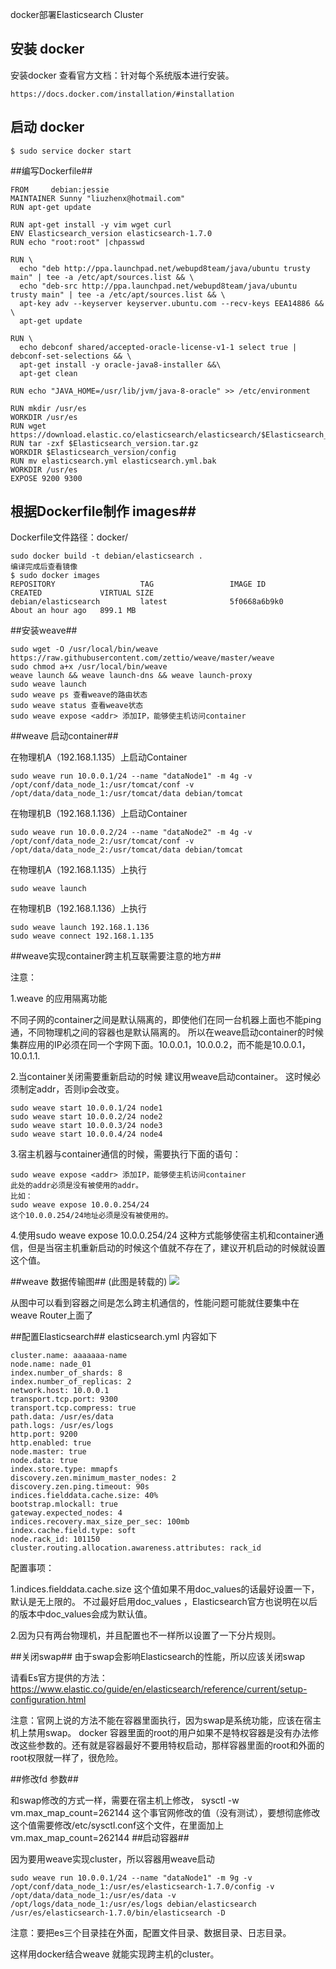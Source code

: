 

docker部署Elasticsearch Cluster


## 安装 docker ##

安装docker 查看官方文档：针对每个系统版本进行安装。

```
https://docs.docker.com/installation/#installation
```
## 启动 docker ##

```
$ sudo service docker start

```

##编写Dockerfile##

```
FROM     debian:jessie
MAINTAINER Sunny "liuzhenx@hotmail.com"
RUN apt-get update

RUN apt-get install -y vim wget curl
ENV Elasticsearch_version elasticsearch-1.7.0
RUN echo "root:root" |chpasswd

RUN \
  echo "deb http://ppa.launchpad.net/webupd8team/java/ubuntu trusty main" | tee -a /etc/apt/sources.list && \
  echo "deb-src http://ppa.launchpad.net/webupd8team/java/ubuntu trusty main" | tee -a /etc/apt/sources.list && \
  apt-key adv --keyserver keyserver.ubuntu.com --recv-keys EEA14886 && \
  apt-get update

RUN \
  echo debconf shared/accepted-oracle-license-v1-1 select true | debconf-set-selections && \
  apt-get install -y oracle-java8-installer &&\
  apt-get clean

RUN echo "JAVA_HOME=/usr/lib/jvm/java-8-oracle" >> /etc/environment

RUN mkdir /usr/es
WORKDIR /usr/es
RUN wget https://download.elastic.co/elasticsearch/elasticsearch/$Elasticsearch_version.tar.gz
RUN tar -zxf $Elasticsearch_version.tar.gz
WORKDIR $Elasticsearch_version/config
RUN mv elasticsearch.yml elasticsearch.yml.bak
WORKDIR /usr/es
EXPOSE 9200 9300
```


## 根据Dockerfile制作 images##

Dockerfile文件路径：docker/

```
sudo docker build -t debian/elasticsearch .
编译完成后查看镜像
$ sudo docker images
REPOSITORY                   TAG                 IMAGE ID            CREATED             VIRTUAL SIZE
debian/elasticsearch         latest              5f0668a6b9k0        About an hour ago   899.1 MB
```

##安装weave##

```
sudo wget -O /usr/local/bin/weave https://raw.githubusercontent.com/zettio/weave/master/weave
sudo chmod a+x /usr/local/bin/weave
weave launch && weave launch-dns && weave launch-proxy
sudo weave launch
sudo weave ps 查看weave的路由状态
sudo weave status 查看weave状态
sudo weave expose <addr> 添加IP，能够使主机访问container
```

##weave 启动container##

在物理机A（192.168.1.135）上启动Container

```
sudo weave run 10.0.0.1/24 --name "dataNode1" -m 4g -v /opt/conf/data_node_1:/usr/tomcat/conf -v /opt/data/data_node_1:/usr/tomcat/data debian/tomcat
```

在物理机B（192.168.1.136）上启动Container

```
sudo weave run 10.0.0.2/24 --name "dataNode2" -m 4g -v /opt/conf/data_node_2:/usr/tomcat/conf -v /opt/data/data_node_2:/usr/tomcat/data debian/tomcat
```

在物理机A（192.168.1.135）上执行

```
sudo weave launch
```

在物理机B（192.168.1.136）上执行

```
sudo weave launch 192.168.1.136
sudo weave connect 192.168.1.135
```




##weave实现container跨主机互联需要注意的地方##

注意：

1.weave 的应用隔离功能

不同子网的container之间是默认隔离的，即使他们在同一台机器上面也不能ping通，不同物理机之间的容器也是默认隔离的。
所以在weave启动container的时候 集群应用的IP必须在同一个字网下面。10.0.0.1，10.0.0.2，而不能是10.0.0.1，10.0.1.1.

2.当container关闭需要重新启动的时候
	建议用weave启动container。
	这时候必须制定addr，否则ip会改变。


```
sudo weave start 10.0.0.1/24 node1
sudo weave start 10.0.0.2/24 node2
sudo weave start 10.0.0.3/24 node3
sudo weave start 10.0.0.4/24 node4
```
3.宿主机器与container通信的时候，需要执行下面的语句：

```
sudo weave expose <addr> 添加IP，能够使主机访问container
此处的addr必须是没有被使用的addr。
比如：
sudo weave expose 10.0.0.254/24
这个10.0.0.254/24地址必须是没有被使用的。
```

4.使用sudo weave expose 10.0.0.254/24 这种方式能够使宿主机和container通信，但是当宿主机重新启动的时候这个值就不存在了，建议开机启动的时候就设置这个值。

##weave 数据传输图##
(此图是转载的)
![](http://img.soaer.com/blog/2.jpg)

从图中可以看到容器之间是怎么跨主机通信的，性能问题可能就住要集中在weave Router上面了

##配置Elasticsearch##
elasticsearch.yml 内容如下

```
cluster.name: aaaaaaa-name
node.name: nade_01
index.number_of_shards: 8
index.number_of_replicas: 2
network.host: 10.0.0.1
transport.tcp.port: 9300
transport.tcp.compress: true
path.data: /usr/es/data
path.logs: /usr/es/logs
http.port: 9200
http.enabled: true
node.master: true
node.data: true
index.store.type: mmapfs
discovery.zen.minimum_master_nodes: 2
discovery.zen.ping.timeout: 90s
indices.fielddata.cache.size: 40%
bootstrap.mlockall: true
gateway.expected_nodes: 4
indices.recovery.max_size_per_sec: 100mb
index.cache.field.type: soft
node.rack_id: 101150
cluster.routing.allocation.awareness.attributes: rack_id
```

配置事项：

1.indices.fielddata.cache.size 这个值如果不用doc_values的话最好设置一下，默认是无上限的。
不过最好启用doc_values ，Elasticsearch官方也说明在以后的版本中doc_values会成为默认值。

2.因为只有两台物理机，并且配置也不一样所以设置了一下分片规则。

##关闭swap##
由于swap会影响Elasticsearch的性能，所以应该关闭swap

请看Es官方提供的方法：
https://www.elastic.co/guide/en/elasticsearch/reference/current/setup-configuration.html

注意：官网上说的方法不能在容器里面执行，因为swap是系统功能，应该在宿主机上禁用swap。
docker 容器里面的root的用户如果不是特权容器是没有办法修改这些参数的。还有就是容器最好不要用特权启动，那样容器里面的root和外面的root权限就一样了，很危险。

##修改fd 参数##

和swap修改的方式一样，需要在宿主机上修改，
sysctl -w vm.max_map_count=262144
这个事官网修改的值（没有测试），要想彻底修改这个值需要修改/etc/sysctl.conf这个文件，在里面加上vm.max_map_count=262144
##启动容器##

因为要用weave实现cluster，所以容器用weave启动


```
sudo weave run 10.0.0.1/24 --name "dataNode1" -m 9g -v /opt/conf/data_node_1:/usr/es/elasticsearch-1.7.0/config -v /opt/data/data_node_1:/usr/es/data -v /opt/logs/data_node_1:/usr/es/logs debian/elasticsearch /usr/es/elasticsearch-1.7.0/bin/elasticsearch -D
```

注意：要把es三个目录挂在外面，配置文件目录、数据目录、日志目录。

这样用docker结合weave 就能实现跨主机的cluster。



